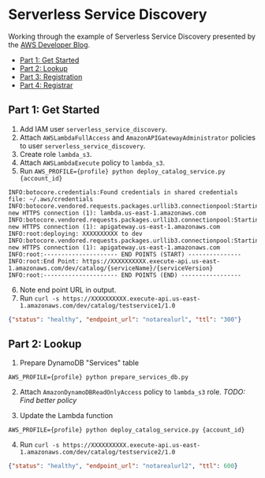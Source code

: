 # Serverless Service Discovery

Working through the example of Serverless Service Discovery
presented by the
[AWS Developer Blog](https://aws.amazon.com/blogs/developer/).

* [Part 1: Get Started](https://aws.amazon.com/blogs/developer/serverless-service-discovery-part-1-get-started/)
* [Part 2: Lookup](https://aws.amazon.com/blogs/developer/serverless-service-discovery-part-2-lookup/)
* [Part 3: Registration](https://aws.amazon.com/blogs/developer/serverless-service-discovery-part-3-registration/)
* [Part 4: Registrar](https://aws.amazon.com/blogs/developer/serverless-service-discovery-part-4-registrar/)


## Part 1: Get Started

1. Add IAM user `serverless_service_discovery`.
2. Attach `AWSLambdaFullAccess` and `AmazonAPIGatewayAdministrator` policies to user `serverless_service_discovery`.
3. Create role `lambda_s3`.
4. Attach `AWSLambdaExecute` policy to `lambda_s3`.
5. Run `AWS_PROFILE={profile} python deploy_catalog_service.py {account_id}`

```
INFO:botocore.credentials:Found credentials in shared credentials file: ~/.aws/credentials
INFO:botocore.vendored.requests.packages.urllib3.connectionpool:Starting new HTTPS connection (1): lambda.us-east-1.amazonaws.com
INFO:botocore.vendored.requests.packages.urllib3.connectionpool:Starting new HTTPS connection (1): apigateway.us-east-1.amazonaws.com
INFO:root:deploying: XXXXXXXXXX to dev
INFO:botocore.vendored.requests.packages.urllib3.connectionpool:Starting new HTTPS connection (1): apigateway.us-east-1.amazonaws.com
INFO:root:--------------------- END POINTS (START) ---------------
INFO:root:End Point: https://XXXXXXXXXX.execute-api.us-east-1.amazonaws.com/dev/catalog/{serviceName}/{serviceVersion}
INFO:root:--------------------- END POINTS (END) -----------------
```

6. Note end point URL in output.
7. Run `curl -s https://XXXXXXXXXX.execute-api.us-east-1.amazonaws.com/dev/catalog/testservice1/1.0`

```JSON
{"status": "healthy", "endpoint_url": "notarealurl", "ttl": "300"}
```


## Part 2: Lookup

1. Prepare DynamoDB "Services" table

```Shell
AWS_PROFILE={profile} python prepare_services_db.py
```

2. Attach `AmazonDynamoDBReadOnlyAccess` policy to `lambda_s3` role.
   _TODO: Find better policy_

3. Update the Lambda function

```Shell
AWS_PROFILE={profile} python deploy_catalog_service.py {account_id}
```

4. Run `curl -s https://XXXXXXXXXX.execute-api.us-east-1.amazonaws.com/dev/catalog/testservice2/1.0`

```JSON
{"status": "healthy", "endpoint_url": "notarealurl2", "ttl": 600}
```
